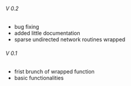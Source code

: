 ###### V 0.2
* bug fixing
* added little documentation
* sparse undirected network routines wrapped
###### V 0.1
* frist brunch of wrapped function
* basic functionalities
